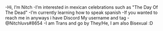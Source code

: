 -Hi, I’m Nitch
-I’m interested in mexican celebrations such as "The Day Of The Dead"
-I’m currently learning how to speak spanish
-If you wanted to reach me in anyways i have Discord
My username and tag - @Nitchluvs#8654
-I am Trans and go by They/He, I am also Bisexual :D
